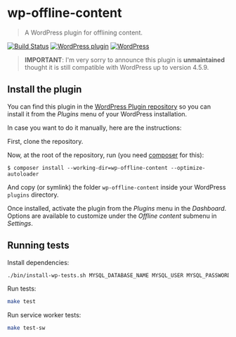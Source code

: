 # wp-offline-content
> A WordPress plugin for offlining content.

[![Build Status](https://travis-ci.org/mozilla/wp-offline-content.svg?branch=master)](https://travis-ci.org/mozilla/wp-offline-content) [![WordPress plugin](https://img.shields.io/wordpress/plugin/v/offline-content.svg)](https://wordpress.org/plugins/offline-content/) [![WordPress](https://img.shields.io/wordpress/plugin/dt/offline-content.svg)](https://wordpress.org/plugins/offline-content/)

> **IMPORTANT**: I'm very sorry to announce this plugin is **unmaintained** thought it is still compatible with WordPress up to version 4.5.9.

## Install the plugin

You can find this plugin in the [WordPress Plugin repository](https://wordpress.org/plugins/offline-content/) so you can install it from the _Plugins_ menu of your WordPress installation.

In case you want to do it manually, here are the instructions:

First, clone the repository.

Now, at the root of the repository, run (you need [composer](https://getcomposer.org) for this):

```
$ composer install --working-dir=wp-offline-content --optimize-autoloader
```

And copy (or symlink) the folder `wp-offline-content` inside your WordPress `plugins` directory.

Once installed, activate the plugin from the _Plugins_ menu in the _Dashboard_. Options are available to customize under the _Offline content_ submenu in _Settings_.

## Running tests

Install dependencies:
```bash
./bin/install-wp-tests.sh MYSQL_DATABASE_NAME MYSQL_USER MYSQL_PASSWORD localhost latest
```

Run tests:
```bash
make test
```

Run service worker tests:
```bash
make test-sw
```
